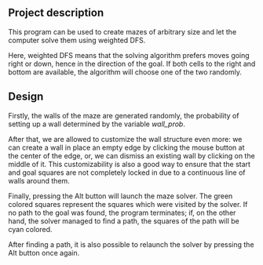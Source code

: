 ## Project description

This program can be used to create mazes of arbitrary size and let the computer solve them using weighted DFS.

Here, weighted DFS means that the solving algorithm prefers moves going right or down, hence in the direction of the goal. If both cells to the right and bottom are available, the algorithm will choose one of the two randomly.

## Design

Firstly, the walls of the maze are generated randomly, the probability of setting up a wall determined by the variable _wall_prob_.

After that, we are allowed to customize the wall structure even more: we can create a wall in place an empty edge by clicking the mouse button at the center of the edge, or, we can dismiss an existing wall by clicking on the middle of it. This customizability is also a good way to ensure that the start and goal squares are not completely locked in due to a continuous line of walls around them.

Finally, pressing the Alt button will launch the maze solver. The green colored squares represent the squares which were visited by the solver. If no path to the goal was found, the program terminates; if, on the other hand, the solver managed to find a path, the squares of the path will be cyan colored.

After finding a path, it is also possible to relaunch the solver by pressing the Alt button once again.


